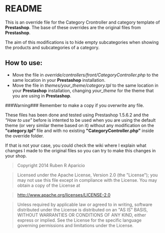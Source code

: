 README
======

This is an override file for the Category Crontroller and category template of **Prestashop**. The base of these overrides are the original files from **Prestashop**.

The aim of this modifications is to hide empty subcategories when showing the products and subcategories of a category.

How to use:
-----------
- Move the file in _override/controllers/front/CategoryController.php_ to the same location in your **Prestashop** installation.
- Move the file in _themes/your_theme/category.tpl_ to the same location in your **Prestashop** installation, changing _your_theme_ for the theme that you are using in **Prestashop**.

###Warning###
Remember to make a copy if you overwrite any file.

These files has been done and tested using Prestashop 1.5.6.2 and the _"How to use"_ before is intented to be used when you are using the default theme (or very similar theme based on it) without any modification on the **"category.tpl"** file and with no existing **"CategoryController.php"** inside the override folder.

If that is not your case, you could check the wiki where I explain what changes I made to the original files so you can try to make this changes in your shop.

> Copyright 2014 Ruben R Aparicio

>Licensed under the Apache License, Version 2.0 (the "License");
you may not use this file except in compliance with the License.
You may obtain a copy of the License at

>    http://www.apache.org/licenses/LICENSE-2.0

>Unless required by applicable law or agreed to in writing, software
distributed under the License is distributed on an "AS IS" BASIS,
WITHOUT WARRANTIES OR CONDITIONS OF ANY KIND, either express or implied.
See the License for the specific language governing permissions and
limitations under the License.
